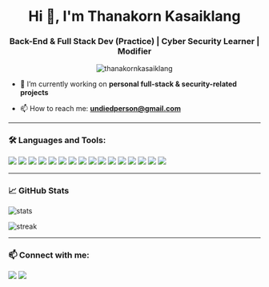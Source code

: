<h1 align="center">Hi 👋, I'm Thanakorn Kasaiklang</h1>
<h3 align="center">Back-End & Full Stack Dev (Practice) | Cyber Security Learner | Modifier</h3>

<p align="center">
  <img src="https://komarev.com/ghpvc/?username=thanakornkasaiklang&label=Profile%20views&color=0e75b6&style=flat" alt="thanakornkasaiklang" />
</p>

- 🔭 I’m currently working on **personal full-stack & security-related projects**

- 📫 How to reach me: **undiedperson@gmail.com**

---

### 🛠️ Languages and Tools:

<p align="left">
  <img src="https://img.shields.io/badge/-HTML5-E34F26?logo=html5&logoColor=white" />
  <img src="https://img.shields.io/badge/-CSS3-1572B6?logo=css3&logoColor=white" />
  <img src="https://img.shields.io/badge/-JavaScript-F7DF1E?logo=javascript&logoColor=black" />
  <img src="https://img.shields.io/badge/-TypeScript-3178C6?logo=typescript&logoColor=white" />
  <img src="https://img.shields.io/badge/-Vue.js-4FC08D?logo=vue.js&logoColor=white" />
  <img src="https://img.shields.io/badge/-React-61DAFB?logo=react&logoColor=black" />
  <img src="https://img.shields.io/badge/-PHP-777BB4?logo=php&logoColor=white" />
  <img src="https://img.shields.io/badge/-Python-3776AB?logo=python&logoColor=white" />
  <img src="https://img.shields.io/badge/-Java-007396?logo=java&logoColor=white" />
  <img src="https://img.shields.io/badge/-C-00599C?logo=c&logoColor=white" />
  <img src="https://img.shields.io/badge/-C%23-239120?logo=c-sharp&logoColor=white" />
  <img src="https://img.shields.io/badge/-MySQL-4479A1?logo=mysql&logoColor=white" />
  <img src="https://img.shields.io/badge/-XAMPP-FB7A24?logo=xampp&logoColor=white" />
  <img src="https://img.shields.io/badge/-SpringBoot-6DB33F?logo=spring-boot&logoColor=white" />
  <img src="https://img.shields.io/badge/-Kali%20Linux-557C94?logo=kalilinux&logoColor=white" />
  <img src="https://img.shields.io/badge/-NTLite-003399?style=flat&logo=windows&logoColor=white" />
</p>

---

### 📈 GitHub Stats

<p align="left">
  <img src="https://github-readme-stats.vercel.app/api?username=thanakornkasaiklang&show_icons=true&theme=radical" alt="stats"/>
</p>

<p align="left">
  <img src="https://github-readme-streak-stats.herokuapp.com/?user=thanakornkasaiklang&theme=radical" alt="streak"/>
</p>

---

### 📫 Connect with me:

<p align="left">
  <a href="https://linkedin.com/in/yourusername" target="blank"><img src="https://img.shields.io/badge/-LinkedIn-0A66C2?logo=linkedin&logoColor=white" /></a>
  <a href="mailto:youremail@example.com"><img src="https://img.shields.io/badge/-Gmail-EA4335?logo=gmail&logoColor=white" /></a>
</p>
